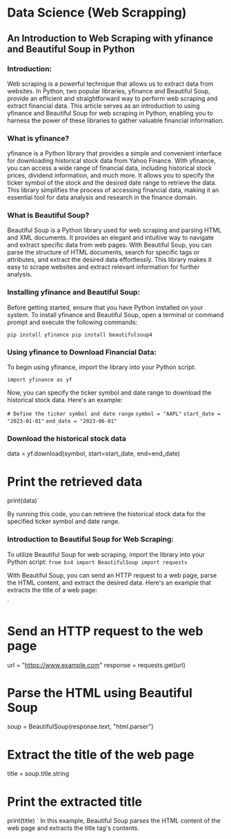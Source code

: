 # Data Science (Web Scrapping)

## An Introduction to Web Scraping with yfinance and Beautiful Soup in Python

### Introduction:
Web scraping is a powerful technique that allows us to extract data from websites. In Python, two popular libraries, yfinance and Beautiful Soup, provide an efficient and straightforward way to perform web scraping and extract financial data. This article serves as an introduction to using yfinance and Beautiful Soup for web scraping in Python, enabling you to harness the power of these libraries to gather valuable financial information.

### What is yfinance?
yfinance is a Python library that provides a simple and convenient interface for downloading historical stock data from Yahoo Finance. With yfinance, you can access a wide range of financial data, including historical stock prices, dividend information, and much more. It allows you to specify the ticker symbol of the stock and the desired date range to retrieve the data. This library simplifies the process of accessing financial data, making it an essential tool for data analysis and research in the finance domain.

### What is Beautiful Soup?
Beautiful Soup is a Python library used for web scraping and parsing HTML and XML documents. It provides an elegant and intuitive way to navigate and extract specific data from web pages. With Beautiful Soup, you can parse the structure of HTML documents, search for specific tags or attributes, and extract the desired data effortlessly. This library makes it easy to scrape websites and extract relevant information for further analysis.

### Installing yfinance and Beautiful Soup:
Before getting started, ensure that you have Python installed on your system. To install yfinance and Beautiful Soup, open a terminal or command prompt and execute the following commands:

`pip install yfinance
pip install beautifulsoup4`

### Using yfinance to Download Financial Data:
To begin using yfinance, import the library into your Python script:

`import yfinance as yf`

Now, you can specify the ticker symbol and date range to download the historical stock data. Here's an example:

`# Define the ticker symbol and date range`
`symbol = "AAPL"`
`start_date = "2023-01-01"`
`end_date = "2023-06-01"`

### Download the historical stock data
data = yf.download(symbol, start=start_date, end=end_date)

# Print the retrieved data
print(data)`

By running this code, you can retrieve the historical stock data for the specified ticker symbol and date range.

### Introduction to Beautiful Soup for Web Scraping:
To utilize Beautiful Soup for web scraping, import the library into your Python script:
`
from bs4 import BeautifulSoup
import requests
`

With Beautiful Soup, you can send an HTTP request to a web page, parse the HTML content, and extract the desired data. Here's an example that extracts the title of a web page:

`
# Send an HTTP request to the web page
url = "https://www.example.com"
response = requests.get(url)

# Parse the HTML using Beautiful Soup
soup = BeautifulSoup(response.text, "html.parser")

# Extract the title of the web page
title = soup.title.string

# Print the extracted title
print(title)
`
In this example, Beautiful Soup parses the HTML content of the web page and extracts the title tag's contents.
